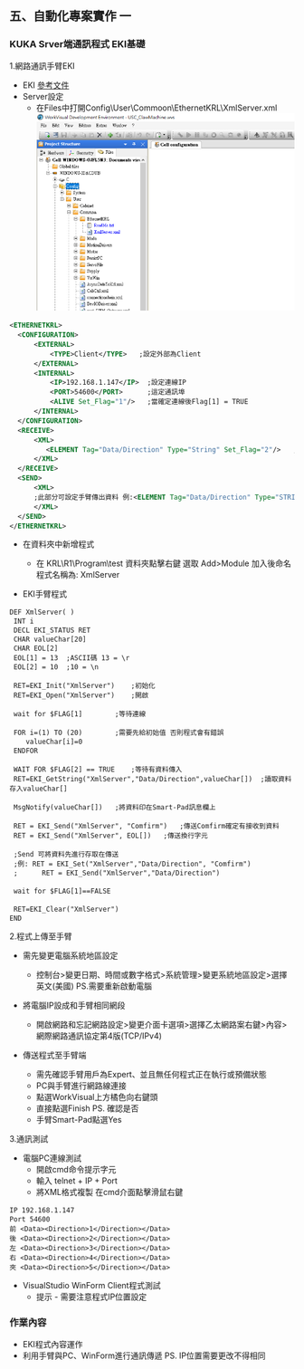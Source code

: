 ## 五、自動化專案實作 一
### KUKA Srver端通訊程式 EKI基礎

1.網路通訊手臂EKI
  - EKI [參考文件](http://www.wtech.com.tw/public/download/manual/kuka/krc4/KST-Ethernet-KRL-21-En.pdf)
  - Server設定
	  - 在Files中打開Config\User\Commoon\EthernetKRL\XmlServer.xml
	  ![Image](./img/Demonstration2.PNG)

  ```xml
  <ETHERNETKRL>
	<CONFIGURATION>
		<EXTERNAL>
			<TYPE>Client</TYPE>   ;設定外部為Client
		</EXTERNAL>
		<INTERNAL>
			<IP>192.168.1.147</IP>	;設定連線IP
			<PORT>54600</PORT>		;這定通訊埠
			<ALIVE Set_Flag="1"/>	;當確定連線後Flag[1] = TRUE
		</INTERNAL>
	</CONFIGURATION>
	<RECEIVE>
		<XML>
		   <ELEMENT Tag="Data/Direction" Type="String" Set_Flag="2"/>	;設定接收到的資料 Tag="路徑" Type="資料型別" 接收資料後Flag[2]=TRUE
		</XML>
	</RECEIVE>
	<SEND>
		<XML>
		;此部分可設定手臂傳出資料 例:<ELEMENT Tag="Data/Direction" Type="STRING"/> 
		</XML>
	</SEND>
</ETHERNETKRL>
  ```

  - 在資料夾中新增程式
	  - 在 KRL\R1\Program\test 資料夾點擊右鍵 選取 Add>Module 加入後命名程式名稱為: XmlServer

 - EKI手臂程式
  
  ```
DEF XmlServer( )
   INT i
   DECL EKI_STATUS RET
   CHAR valueChar[20]
   CHAR EOL[2]	
   EOL[1] = 13	;ASCII碼 13 = \r
   EOL[2] = 10	;10 = \n
   
   RET=EKI_Init("XmlServer")	;初始化
   RET=EKI_Open("XmlServer")	;開啟
   
   wait for $FLAG[1] 		;等待連線
   
   FOR i=(1) TO (20)		;需要先給初始值 否則程式會有錯誤
      valueChar[i]=0
   ENDFOR
   
   WAIT FOR $FLAG[2] == TRUE	;等待有資料傳入
   RET=EKI_GetString("XmlServer","Data/Direction",valueChar[])	;讀取資料存入valueChar[]
   
   MsgNotify(valueChar[])	;將資料印在Smart-Pad訊息欄上
   
   RET = EKI_Send("XmlServer", "Comfirm")	;傳送Comfirm確定有接收到資料
   RET = EKI_Send("XmlServer", EOL[])	;傳送換行字元
   
   ;Send 可將資料先進行存取在傳送
   ;例: RET = EKI_Set("XmlServer","Data/Direction", "Comfirm")
   ;	  RET = EKI_Send("XmlServer","Data/Direction")
   
   wait for $FLAG[1]==FALSE
   
   RET=EKI_Clear("XmlServer")
END
  ```

2.程式上傳至手臂
- 需先變更電腦系統地區設定
	- 控制台>變更日期、時間或數字格式>系統管理>變更系統地區設定>選擇英文(美國)		         	PS.需要重新啟動電腦

- 將電腦IP設成和手臂相同網段
	- 開啟網路和忘記網路設定>變更介面卡選項>選擇乙太網路案右鍵>內容>網際網路通訊協定第4版(TCP/IPv4)
	
- 傳送程式至手臂端
	- 需先確認手臂用戶為Expert、並且無任何程式正在執行或預備狀態
	- PC與手臂進行網路線連接
	- 點選WorkVisual上方橘色向右鍵頭
	- 直接點選Finish		PS. 確認是否
	- 手臂Smart-Pad點選Yes
	
3.通訊測試
- 電腦PC連線測試
	- 開啟cmd命令提示字元
	- 輸入 telnet + IP + Port
	- 將XML格式複製 在cmd介面點擊滑鼠右鍵
 ```
IP 192.168.1.147
Port 54600
前 <Data><Direction>1</Direction></Data>
後 <Data><Direction>2</Direction></Data>
左 <Data><Direction>3</Direction></Data>
右 <Data><Direction>4</Direction></Data>
夾 <Data><Direction>5</Direction></Data>
```

- VisualStudio WinForm Client程式測試
	- 提示 - 需要注意程式IP位置設定



### 作業內容
- EKI程式內容運作
- 利用手臂與PC、WinForm進行通訊傳遞
PS. IP位置需要更改不得相同
<!--stackedit_data:
eyJoaXN0b3J5IjpbLTE1NTE3OTUyNDEsLTEzOTE4NjIwMDgsMT
Y0NzMyOTQ4NiwzODAyOTU4NDAsMTYwMTE4NDkyNywtMTcwNjY0
NzAzMywtMTM4NDI4NjY3NCwxNzg3ODM4MjU1LDE3MzY3Mzg1OT
EsLTE5MjQ4MzgyODgsMTg4MTI3MTQyNSw4NjA4NDE5MjMsLTky
ODU4NDU4MiwxNjUzMjA2MTE5LC0yMDI2NzM4Mjk0LDE3NDY2ND
AxNjMsMTc0OTY2NzEwNywxODExMTY1NTkyXX0=
-->
